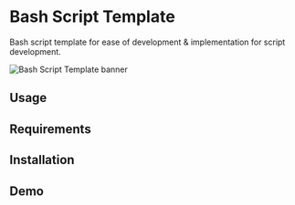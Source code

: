 # Bash Script Template
Bash script template for ease of development & implementation for script development.

![Bash Script Template banner](https://github.com/eliaz5536/Bash-Script-Template/assets/5835036/5200801e-8215-423a-bdc8-3adde1339449)

## Usage

## Requirements

## Installation

## Demo

